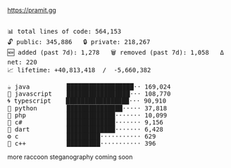 https://pramit.gg
 <!-- LANGUAGES BREAKDOWN START -->
<pre><code style="font-family: monospace; font-size: 14px;">
📊 total lines of code: 564,153
🔓 public: 345,886   🔒 private: 218,267
🆕 added (past 7d): 1,278   🗑️ removed (past 7d): 1,058   Δ net: 220
📈 lifetime: +40,813,418  /  -5,660,382

☕ java          ██████████████████·· 169,024
💛 javascript    █████████████████··· 108,770
🌀 typescript    █████████████████··· 90,910
🐍 python        ███████████████····· 37,818
🐘 php           █████████████······· 10,099
🔧 c#            █████████████······· 9,156
🎯 dart          █████████████······· 6,428
⚙️ c             █████████··········· 629
🧩 c++           █████████··········· 396
</code></pre>
 <!-- LANGUAGES BREAKDOWN END -->
more raccoon steganography coming soon
